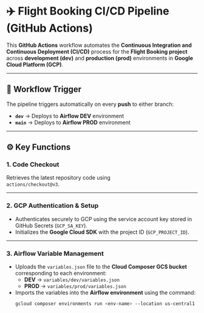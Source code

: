 # ✈️ Flight Booking CI/CD Pipeline (GitHub Actions)

This **GitHub Actions** workflow automates the **Continuous Integration and Continuous Deployment (CI/CD)** process for the **Flight Booking project** across **development (dev)** and **production (prod)** environments in **Google Cloud Platform (GCP)**.

---

## 🚀 Workflow Trigger

The pipeline triggers automatically on every **push** to either branch:

- **`dev`** → Deploys to **Airflow DEV** environment  
- **`main`** → Deploys to **Airflow PROD** environment  

---

## ⚙️ Key Functions

### **1. Code Checkout**
Retrieves the latest repository code using  
`actions/checkout@v3`.

---

### **2. GCP Authentication & Setup**
- Authenticates securely to GCP using the service account key stored in GitHub Secrets (`GCP_SA_KEY`).  
- Initializes the **Google Cloud SDK** with the project ID (`GCP_PROJECT_ID`).

---

### **3. Airflow Variable Management**
- Uploads the `variables.json` file to the **Cloud Composer GCS bucket** corresponding to each environment:
  - **DEV** → `variables/dev/variables.json`
  - **PROD** → `variables/prod/variables.json`
- Imports the variables into the **Airflow environment** using the command:  
  ```bash
  gcloud composer environments run <env-name> --location us-central1 variables import -- /home/airflow/gcs/data/<env>/variables.json
